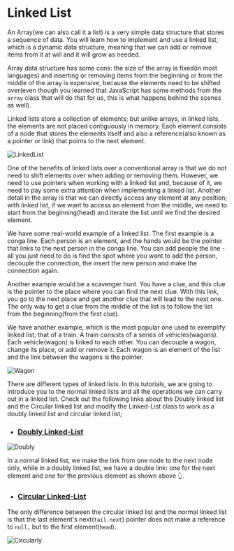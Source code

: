 # Linked List

An Array(we can also call it a list) is a very simple data structure that stores a sequence of data. You will learn how to implement and use a linked list, which is a dynamic data structure, meaning that we can add or remove items from it at will and it will grow as needed.

Array data structure has some cons: the size of the array is fixed(in most languages) and inserting or removing items from the beginning or from the middle of the array is expensive, because the elements need to be shifted over(even though you learned that JavaScript has some methods from the `array` class that will do that for us, this is what happens behind the scenes as well).

Linked lists store a collection of elements; but unlike arrays, in linked lists, the elements are not placed contiguously in memory. Each element consists of a node that stores the elements itself and also a reference(also known as a pointer or link) that points to the next element.

![LinkedList](https://res.cloudinary.com/dazskjikr/image/upload/v1558467819/linked_list.png)

One of the benefits of linked lists over a conventional array is that we do not need to shift elements over when adding or removing them. However, we need to use pointers when working with a linked list and, because of it, we need to pay some extra attention when implementing a linked list. Another detail in the array is that we can directly access any element at any position; with linked list, if we want to access an element from the middle, we need to start from the beginning(head) and iterate the list until we find the desired element.

We have some real-world example of a linked list. The first example is a conga line. Each person is an element, and the hands would be the pointer that links to the next person in the conga line. You can add people the line - all you just need to do is find the spot where you want to add the person, decouple the connection, the insert the new person and make the connection again.

Another example would be a scavenger hunt. You have a clue, and this clue is the pointer to the place where you can find the next clue. With this link, you go to the next place and get another clue that will lead to the next one. The only way to get a clue from the middle of the list is to follow the list from the beginning(from the first clue).

We have another example, which is the most popular one used to exemplify linked list; that of a train. A train consists of a series of vehicles(wagons). Each vehicle(wagon) is linked to each other. You can decouple a wagon, change its place, or add or remove it. Each wagon is an element of the list and the link between the wagons is the pointer.

![Wagon](https://res.cloudinary.com/dazskjikr/image/upload/v1558467819/linked_list_wagon.png)

There are different types of linked lists. In this tutorials, we are going to introduce you to the normal linked lists and all the operations we can carry out in a linked list. Check out the following  links about the Doubly linked list and the Circular linked list and modify the Linked-List class to work as a doubly linked list and circular linked list;

- ### [Doubly Linked-List](https://en.wikipedia.org/wiki/Doubly_linked_list)

 ![Doubly](https://res.cloudinary.com/dazskjikr/image/upload/v1558467818/doubly_linked_list.png)

In a normal linked list, we make the link from one node to the next node only, while in a doubly linked list, we have a double link: one for the next element and one for the previous element as shown above 👆.

- ### [Circular Linked-List](https://en.wikipedia.org/wiki/Linked_list#Circular_linked_list)

The only difference between the circular linked list and the normal linked list is that the last element's next(`tail.next`) pointer does not make a reference to `null,` but to the first element(`head`).

![Circularly](https://res.cloudinary.com/dazskjikr/image/upload/v1558467816/circular_linked_list.png)



